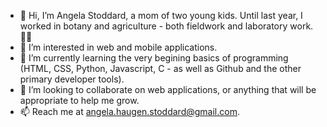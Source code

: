 - 👋 Hi, I’m Angela Stoddard, a mom of two young kids. Until last year, I worked in botany and agriculture - both fieldwork and laboratory work. 🌱🔬 
- 👀 I’m interested in web and mobile applications.
- 🌱 I’m currently learning the very begining basics of programming (HTML, CSS, Python, Javascript, C - as well as Github and the other primary developer tools).
- 💞️ I’m looking to collaborate on web applications, or anything that will be appropriate to help me grow.
- 📫 Reach me at angela.haugen.stoddard@gmail.com.

<!---
astoddard514/astoddard514 is a ✨ special ✨ repository because its `README.md` (this file) appears on your GitHub profile.
You can click the Preview link to take a look at your changes.
--->

